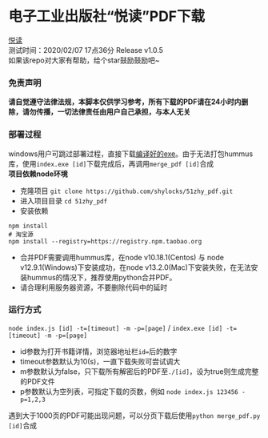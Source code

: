 电子工业出版社“悦读”PDF下载
====================
[悦读](https://yd.51zhy.cn/)  
测试时间：2020/02/07 17点36分 Release v1.0.5  
如果该repo对大家有帮助，给个star鼓励鼓励吧~  

### 免责声明
**请自觉遵守法律法规，本脚本仅供学习参考，所有下载的PDF请在24小时内删除，请勿传播，一切法律责任由用户自己承担，与本人无关**   

### 部署过程
windows用户可跳过部署过程，直接下载[编译好的exe](https://github.com/shylocks/51zhy_pdf/releases)。由于无法打包hummus库，使用`index.exe [id]`下载完成后，再调用`merge_pdf [id]`合成   
**项目依赖node环境**  
* 克隆项目 `git clone https://github.com/shylocks/51zhy_pdf.git`
* 进入项目目录 `cd 51zhy_pdf`
* 安装依赖
```
npm install
# 淘宝源
npm install --registry=https://registry.npm.taobao.org
```
* 合并PDF需要调用hummus库，在node v10.18.1(Centos) 与 node v12.9.1(Windows)下安装成功，在node v13.2.0(Mac)下安装失败，在无法安装hummus的情况下，推荐使用python合并PDF。  
* 请合理利用服务器资源，不要删除代码中的延时

### 运行方式
`node index.js [id] -t=[timeout] -m -p=[page]` / `index.exe [id] -t=[timeout] -m -p=[page]` 
* id参数为打开书籍详情，浏览器地址栏`id=`后的数字
* timeout参数默认为10(s)，一直下载失败可尝试调大
* m参数默认为false，只下载所有解密后的PDF至`./[id]`，设为true则生成完整的PDF文件
* p参数默认为空列表，可指定下载的页数，例如 `node index.js 123456 -p=1,2,3`
    
遇到大于1000页的PDF可能出现问题，可以分页下载后使用`python merge_pdf.py [id]`合成
